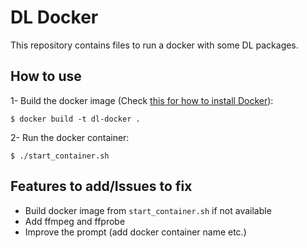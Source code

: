 # DL Docker

This repository contains files to run a docker with some DL packages.

## How to use

1- Build the docker image (Check [this for how to install Docker](https://docs.docker.com/install/)):
```
$ docker build -t dl-docker .
```

2- Run the docker container:
```
$ ./start_container.sh
```

## Features to add/Issues to fix

- Build docker image from `start_container.sh` if not available
- Add ffmpeg and ffprobe
- Improve the prompt (add docker container name etc.)
